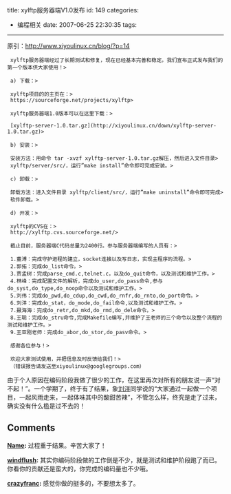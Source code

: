 title: xylftp服务器端V1.0发布
id: 149
categories:
  - 编程相关
date: 2007-06-25 22:30:35
tags:
---

原引：http://www.xiyoulinux.cn/blog/?p=14
     
     xylftp服务器端经过了长期测试和修复，现在已经基本完善和稳定。我们宣布正式发布我们的第一个版本供大家使用！> 
     
     a) 下载：> 
     
     xylftp项目的的主页在：> 
     https://sourceforge.net/projects/xylftp> 
     
     xylftp服务器端1.0版本可以在这里下载：> 
     
     [xylftp-server-1.0.tar.gz](http://xiyoulinux.cn/down/xylftp-server-1.0.tar.gz)> 
     
     b) 安装：> 
     
     安装方法：用命令 tar -xvzf xylftp-server-1.0.tar.gz解压，然后进入文件目录> 
     xylftp/server/src/，运行”make install”命令即可完成安装。> 
     
     c) 卸载：> 
     
     卸载方法：进入文件目录 xylftp/client/src/，运行”make uninstall”命令即可完成> 
     软件卸载。> 
     
     d) 开发：> 
     
     xylftp的CVS在：> 
     http://xylftp.cvs.sourceforge.net/> 
     
     截止目前，服务器端C代码总量为2400行。参与服务器端编写的人员有：> 
     
     1.董溥：完成守护进程的建立，socket连接以及写日志，实现主程序的流程。> 
     2.郭拓：完成do_list命令。> 
     3.贾孟树：完成parse_cmd.c,telnet.c，以及do_quit命令，以及测试和维护工作。> 
     4.林峰：完成配置文件的解析，完成do_user,do_pass命令,参与do_syst,do_type,do_noop命令以及测试和维护工作。> 
     5.刘伟：完成do_pwd,do_cdup,do_cwd,do_rnfr,do_rnto,do_port命令。> 
     6.刘洋：完成do_stat，do_mode,do_fail命令,以及测试和维护工作。> 
     7.聂海海：完成do_retr,do_mkd,do_rmd,do_dele命令。> 
     8.王聪：完成do_stru命令,完成Makefile编写,并维护了王老师的三个命令以及整个流程的测试和维护工作。> 
     9.王亚刚老师：完成do_abor,do_stor,do_pasv命令。> 
     
     感谢各位参与！> 
     
     欢迎大家测试使用，并把信息及时反馈给我们！> 
     （错误报告请发送至xiyoulinux@googlegroups.com）
     
由于个人原因在编码阶段我做了很少的工作，在这里再次对所有的朋友说一声“对不起！”。一个学期了，终于有了结果，象[刘洋](http://www.amankwahly.cn)同学说的“大家通过一起做一个项目，一起风雨走来，一起体味其中的酸甜苦辣”，不管怎么样，终究是走了过来，确实没有什么槛是过不去的！
## Comments

**[Name](#736 "2007-06-25 22:54:36"):** 过程重于结果。辛苦大家了！

**[windflush](#738 "2007-06-26 08:59:45"):** 其实你编码阶段做的工作倒是不少，就是测试和维护阶段跑了而已。你看你的贡献还是蛮大的，你完成的编码量也不少哦。

**[crazyfranc](#739 "2007-06-26 11:11:44"):** 感觉你做的挺多的，不要想太多了。

